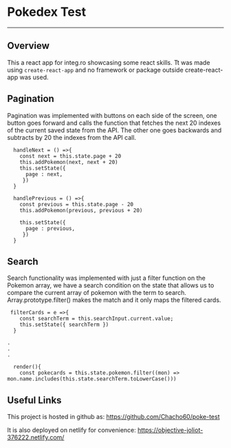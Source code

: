 # Pokedex Test

------

## Overview

This a react app for integ.ro showcasing some react skills. Tt was made using `create-react-app` and no framework or package outside create-react-app was used.

## **Pagination**

Pagination was implemented with buttons on each side of the screen, one button goes forward and calls the function that fetches the next 20 indexes of the current saved state from the API. The other one goes backwards and subtracts by 20 the indexes from the API call.

```
  handleNext = () =>{
    const next = this.state.page + 20
    this.addPokemon(next, next + 20)
    this.setState({ 
      page : next,
     })
  }

  handlePrevious = () =>{
    const previous = this.state.page - 20
    this.addPokemon(previous, previous + 20)

    this.setState({ 
      page : previous,
     })
  }
```



## Search

Search functionality was implemented with just a filter function on the Pokemon array, we have a search condition on the state that allows us to compare the current array of pokemon with the term to search. Array.prototype.filter() makes the match and it only maps the filtered cards.

```
 filterCards = e =>{
    const searchTerm = this.searchInput.current.value;
    this.setState({ searchTerm })
  }

.
.
.

  render(){
    const pokecards = this.state.pokemon.filter((mon) => 		  mon.name.includes(this.state.searchTerm.toLowerCase()))
```



## Useful Links

This project is hosted in github as: https://github.com/Chacho60/poke-test

It is also deployed on netlify for convenience: https://objective-joliot-376222.netlify.com/
